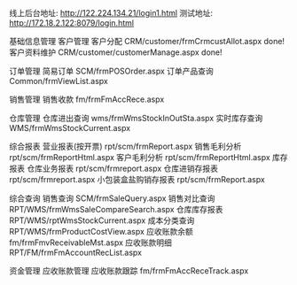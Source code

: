 线上后台地址: http://122.224.134.21/login1.html
测试地址: http://172.18.2.122:8079/login.html


基础信息管理
    客户管理
        客户分配                        CRM/customer/frmCrmcustAllot.aspx               done!
        客户资料维护                     CRM/customer/customerManage.aspx                done!

订单管理
    简易订单                            SCM/frmPOSOrder.aspx
    订单产品查询                          Common/frmViewList.aspx

销售管理
    销售收款                            fm/frmFmAccRece.aspx

仓库管理
    仓库进出查询                          wms/frmWmsStockInOutSta.aspx
    实时库存查询                          WMS/frmWmsStockCurrent.aspx

综合报表
    营业报表(按开票)                       rpt/scm/frmReport.aspx
    销售毛利分析                          rpt/scm/frmReportHtml.aspx
    客户毛利分析                          rpt/scm/frmReportHtml.aspx
    库存报表
        仓库业务报表                      rpt/scm/frmreport.aspx
        仓库进销存报表                     rpt/scm/frmreport.aspx
        小包装盒盐购销存报表                  rpt/scm/frmReport.aspx

综合查询
    销售查询                             SCM/frmSaleQuery.aspx
    销售对比查询                          RPT/WMS/frmWmsSaleCompareSearch.aspx
    仓库库存报表                          RPT/WMS/rptWmsStockCurrent.aspx
    成本分类查询                          RPT/WMS/frmProductCostView.aspx
    应收账款余额                          fm/frmFmvReceivableMst.aspx
    应收账款明细                          RPT/FM/frmFmAccountRecList.aspx

资金管理
    应收账款管理
        应收账款跟踪                      fm/frmFmAccReceTrack.aspx
